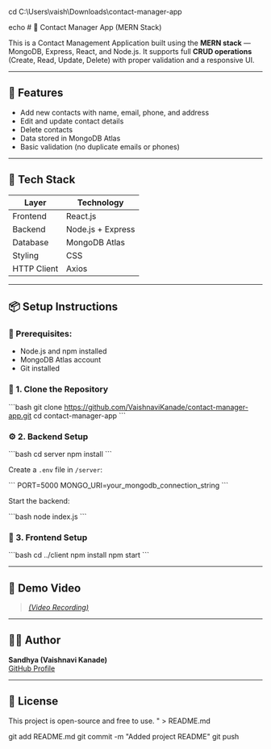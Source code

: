 cd C:\Users\vaish\Downloads\contact-manager-app

echo # 📇 Contact Manager App (MERN Stack)

This is a Contact Management Application built using the **MERN stack** — MongoDB, Express, React, and Node.js. It supports full **CRUD operations** (Create, Read, Update, Delete) with proper validation and a responsive UI.

---

## 🚀 Features

- Add new contacts with name, email, phone, and address
- Edit and update contact details
- Delete contacts
- Data stored in MongoDB Atlas
- Basic validation (no duplicate emails or phones)

---

## 🧠 Tech Stack

| Layer         | Technology |
|---------------|------------|
| Frontend      | React.js   |
| Backend       | Node.js + Express |
| Database      | MongoDB Atlas |
| Styling       | CSS        |
| HTTP Client   | Axios      |

---

## 📦 Setup Instructions

### 🔧 Prerequisites:
- Node.js and npm installed
- MongoDB Atlas account
- Git installed

### 📁 1. Clone the Repository

\`\`\`bash
git clone https://github.com/VaishnaviKanade/contact-manager-app.git
cd contact-manager-app
\`\`\`

### ⚙️ 2. Backend Setup

\`\`\`bash
cd server
npm install
\`\`\`

Create a `.env` file in `/server`:

\`\`\`
PORT=5000
MONGO_URI=your_mongodb_connection_string
\`\`\`

Start the backend:

\`\`\`bash
node index.js
\`\`\`

### 🎨 3. Frontend Setup

\`\`\`bash
cd ../client
npm install
npm start
\`\`\`

---

## 🎥 Demo Video

> [*(Video Recording)*](https://drive.google.com/file/d/17qv_6rSblneJ1Z4xbvdpzvpbLOCtGeyK/view?usp=drivesdk)

---

## 🙋‍♀️ Author

**Sandhya (Vaishnavi Kanade)**  
[GitHub Profile]([https://github.com/VaishnaviKanade](https://github.com/VaishnaviKanade))

---

## 📄 License

This project is open-source and free to use.
" > README.md

git add README.md
git commit -m "Added project README"
git push
